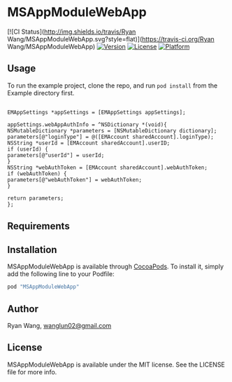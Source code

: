 # MSAppModuleWebApp

[![CI Status](http://img.shields.io/travis/Ryan Wang/MSAppModuleWebApp.svg?style=flat)](https://travis-ci.org/Ryan Wang/MSAppModuleWebApp)
[![Version](https://img.shields.io/cocoapods/v/MSAppModuleWebApp.svg?style=flat)](http://cocoapods.org/pods/MSAppModuleWebApp)
[![License](https://img.shields.io/cocoapods/l/MSAppModuleWebApp.svg?style=flat)](http://cocoapods.org/pods/MSAppModuleWebApp)
[![Platform](https://img.shields.io/cocoapods/p/MSAppModuleWebApp.svg?style=flat)](http://cocoapods.org/pods/MSAppModuleWebApp)

## Usage

To run the example project, clone the repo, and run `pod install` from the Example directory first.

## 
```lan=objc
EMAppSettings *appSettings = [EMAppSettings appSettings];

appSettings.webAppAuthInfo = ^NSDictionary *(void){
NSMutableDictionary *parameters = [NSMutableDictionary dictionary];
parameters[@"loginType"] = @([EMAccount sharedAccount].loginType);
NSString *userId = [EMAccount sharedAccount].userID;
if (userId) {
parameters[@"userId"] = userId;
}
NSString *webAuthToken = [EMAccount sharedAccount].webAuthToken;
if (webAuthToken) {
parameters[@"webAuthToken"] = webAuthToken;
}

return parameters;
};

```



## Requirements

## Installation

MSAppModuleWebApp is available through [CocoaPods](http://cocoapods.org). To install
it, simply add the following line to your Podfile:

```ruby
pod "MSAppModuleWebApp"
```

## Author

Ryan Wang, wanglun02@gmail.com

## License

MSAppModuleWebApp is available under the MIT license. See the LICENSE file for more info.

